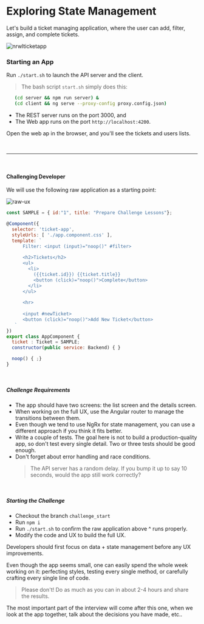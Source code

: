 # Exploring State Management

Let's build a ticket managing application, where the user can add, filter, assign, and complete tickets.


![nrwlticketapp](https://user-images.githubusercontent.com/210413/33800318-f89a17aa-dd02-11e7-9321-859df74dc125.jpg)

### Starting an App


Run `./start.sh` to launch the API server and the client.

> The bash script `start.sh` simply does this: 
```bash
   (cd server && npm run server) &
   (cd client && ng serve --proxy-config proxy.config.json)
```


* The REST server runs on the port 3000, and
* The Web app runs on the port `http://localhost:4200`.

Open the web ap in the browser, and you'll see the tickets and users lists.

<br/>

- - -

<br/>

#### Challenging Developer

We will use the following raw application as a starting point:


![raw-ux](https://user-images.githubusercontent.com/210413/33805770-a07c7b22-dd83-11e7-965f-bf24d840b257.jpg)

```js
const SAMPLE = { id:"1", title: "Prepare Challenge Lessons"};

@Component({
  selector: 'ticket-app',
  styleUrls: [ './app.component.css' ],
  template: `      
      Filter: <input (input)="noop()" #filter>
      
      <h2>Tickets</h2>
      <ul>
        <li>
          ({{ticket.id}}) {{ticket.title}}
          <button (click)="noop()">Complete</button>
        </li>
      </ul>
      
      <hr> 
      
      <input #newTicket>
      <button (click)="noop()">Add New Ticket</button>
   `
})
export class AppComponent {
  ticket : Ticket = SAMPLE;
  constructor(public service: Backend) { }

  noop() { ;}
}
````


<br/>


##### Challenge Requirements


* The app should have two screens: the list screen and the details screen.
* When working on the full UX, use the Angular router to manage the transitions between them.
* Even though we tend to use NgRx for state management, you can use a different approach if you think it fits better.
* Write a couple of tests. The goal here is not to build a production-quality app, so don't test every single detail. Two or three tests should be good enough.
* Don't forget about error handling and race conditions.
  >  The API server has a random delay.
  >  If you bump it up to say 10 seconds, would the app still work correctly?

<br/>

##### Starting the Challenge

*  Checkout the branch `challenge_start`
*  Run `npm i`
*  Run `./start.sh` to confirm the raw application above ^ runs properly.
*  Modify the code and UX to build the full UX.

Developers should first focus on data + state management before any UX improvements.

Even though the app seems small, one can easily spend the whole week working on it: perfecting styles, testing every single method, or carefully crafting every single line of code.

> Please don't! Do as much as you can in about 2-4 hours and share the results.

The most important part of the interview will come after this one, when we look at the app together, talk about the decisions you have made, etc..

